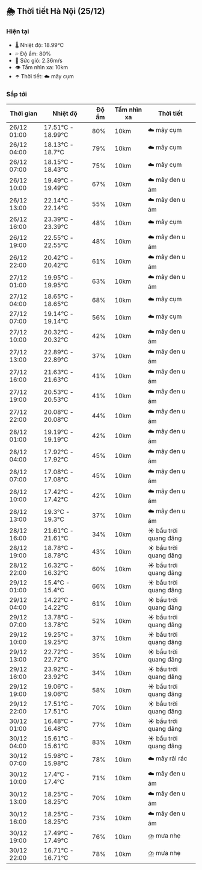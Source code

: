 ## 🌦️ Thời tiết Hà Nội (25/12)

### Hiện tại

- 🌡️ Nhiệt độ: 18.99℃
- 💦 Độ ẩm: 80%
- 💨 Sức gió: 2.36m/s
- 👁️ Tầm nhìn xa: 10km
- ☂️ Thời tiết: ☁️ mây cụm

### Sắp tới

| Thời gian | Nhiệt độ | Độ ẩm | Tầm nhìn xa | Thời tiết |
| --- | --- | --- | --- | --- |
| 26/12 01:00 | 17.51℃ - 18.99℃ | 80% | 10km | ☁️ mây cụm |
| 26/12 04:00 | 18.13℃ - 18.7℃ | 79% | 10km | ☁️ mây cụm |
| 26/12 07:00 | 18.15℃ - 18.43℃ | 75% | 10km | ☁️ mây cụm |
| 26/12 10:00 | 19.49℃ - 19.49℃ | 67% | 10km | ☁️ mây đen u ám |
| 26/12 13:00 | 22.14℃ - 22.14℃ | 55% | 10km | ☁️ mây đen u ám |
| 26/12 16:00 | 23.39℃ - 23.39℃ | 48% | 10km | ☁️ mây cụm |
| 26/12 19:00 | 22.55℃ - 22.55℃ | 48% | 10km | ☁️ mây đen u ám |
| 26/12 22:00 | 20.42℃ - 20.42℃ | 61% | 10km | ☁️ mây đen u ám |
| 27/12 01:00 | 19.95℃ - 19.95℃ | 63% | 10km | ☁️ mây đen u ám |
| 27/12 04:00 | 18.65℃ - 18.65℃ | 68% | 10km | ☁️ mây cụm |
| 27/12 07:00 | 19.14℃ - 19.14℃ | 56% | 10km | ☁️ mây cụm |
| 27/12 10:00 | 20.32℃ - 20.32℃ | 42% | 10km | ☁️ mây đen u ám |
| 27/12 13:00 | 22.89℃ - 22.89℃ | 37% | 10km | ☁️ mây đen u ám |
| 27/12 16:00 | 21.63℃ - 21.63℃ | 41% | 10km | ☁️ mây đen u ám |
| 27/12 19:00 | 20.53℃ - 20.53℃ | 41% | 10km | ☁️ mây đen u ám |
| 27/12 22:00 | 20.08℃ - 20.08℃ | 44% | 10km | ☁️ mây đen u ám |
| 28/12 01:00 | 19.19℃ - 19.19℃ | 42% | 10km | ☁️ mây đen u ám |
| 28/12 04:00 | 17.92℃ - 17.92℃ | 45% | 10km | ☁️ mây đen u ám |
| 28/12 07:00 | 17.08℃ - 17.08℃ | 45% | 10km | ☁️ mây đen u ám |
| 28/12 10:00 | 17.42℃ - 17.42℃ | 42% | 10km | ☁️ mây đen u ám |
| 28/12 13:00 | 19.3℃ - 19.3℃ | 37% | 10km | ☁️ mây đen u ám |
| 28/12 16:00 | 21.61℃ - 21.61℃ | 34% | 10km | ☀️ bầu trời quang đãng |
| 28/12 19:00 | 18.78℃ - 18.78℃ | 43% | 10km | ☀️ bầu trời quang đãng |
| 28/12 22:00 | 16.32℃ - 16.32℃ | 60% | 10km | ☀️ bầu trời quang đãng |
| 29/12 01:00 | 15.4℃ - 15.4℃ | 66% | 10km | ☀️ bầu trời quang đãng |
| 29/12 04:00 | 14.22℃ - 14.22℃ | 61% | 10km | ☀️ bầu trời quang đãng |
| 29/12 07:00 | 13.78℃ - 13.78℃ | 52% | 10km | ☀️ bầu trời quang đãng |
| 29/12 10:00 | 19.25℃ - 19.25℃ | 37% | 10km | ☀️ bầu trời quang đãng |
| 29/12 13:00 | 22.72℃ - 22.72℃ | 35% | 10km | ☀️ bầu trời quang đãng |
| 29/12 16:00 | 23.92℃ - 23.92℃ | 34% | 10km | ☀️ bầu trời quang đãng |
| 29/12 19:00 | 19.06℃ - 19.06℃ | 58% | 10km | ☀️ bầu trời quang đãng |
| 29/12 22:00 | 17.51℃ - 17.51℃ | 70% | 10km | ☀️ bầu trời quang đãng |
| 30/12 01:00 | 16.48℃ - 16.48℃ | 77% | 10km | ☀️ bầu trời quang đãng |
| 30/12 04:00 | 15.61℃ - 15.61℃ | 83% | 10km | ☀️ bầu trời quang đãng |
| 30/12 07:00 | 15.98℃ - 15.98℃ | 78% | 10km | ☁️ mây rải rác |
| 30/12 10:00 | 17.4℃ - 17.4℃ | 71% | 10km | ☁️ mây đen u ám |
| 30/12 13:00 | 18.25℃ - 18.25℃ | 70% | 10km | ☁️ mây đen u ám |
| 30/12 16:00 | 18.25℃ - 18.25℃ | 73% | 10km | ☁️ mây đen u ám |
| 30/12 19:00 | 17.49℃ - 17.49℃ | 76% | 10km | ⛈️ mưa nhẹ |
| 30/12 22:00 | 16.71℃ - 16.71℃ | 78% | 10km | ⛈️ mưa nhẹ |
